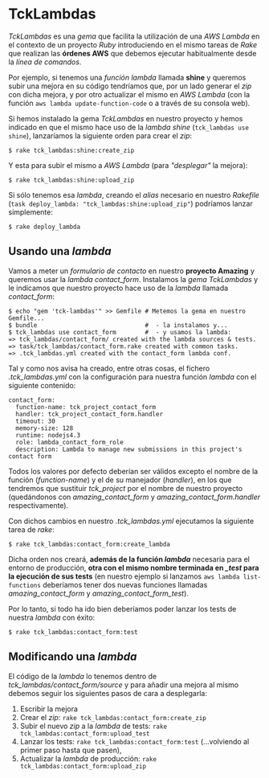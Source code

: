 TckLambdas
==========
_TckLambdas_ es una _gema_ que facilita la utilización de una _AWS Lambda_ en el contexto de un proyecto _Ruby_ introduciendo en el mismo tareas de _Rake_ que realizan las **órdenes AWS** que debemos ejecutar habitualmente desde la _línea de comandos_.

Por ejemplo, si tenemos una _función lambda_ llamada **shine** y queremos subir una mejora en su código tendríamos que, por un lado generar el _zip_ con dicha mejora, y por otro actualizar el mismo en _AWS Lambda_ (con la función ``aws lambda update-function-code`` o a través de su consola web).
    
Si hemos instalado la gema _TckLambdas_ en nuestro proyecto y hemos indicado en que el mismo hace uso de la _lambda shine_ (``tck_lambdas use shine``), lanzaríamos la siguiente orden para crear el _zip_:

    $ rake tck_lambdas:shine:create_zip

Y esta para subir el mismo a _AWS Lambda_ (para _"desplegar"_ la mejora):

    $ rake tck_lambdas:shine:upload_zip

Si sólo tenemos esa _lambda_, creando el _alias_ necesario en nuestro _Rakefile_ (``task deploy_lambda: "tck_lambdas:shine:upload_zip"``) podríamos lanzar simplemente:

    $ rake deploy_lambda

Usando una _lambda_
-------------------

Vamos a meter un _formulario de contacto_ en nuestro **proyecto Amazing** y queremos usar la *lambda contact_form*. Instalamos la _gema TckLambdas_ y le indicamos que nuestro proyecto hace uso de la _lambda_ llamada *contact_form*:

    $ echo "gem 'tck-lambdas'" >> Gemfile # Metemos la gema en nuestro Gemfile...
    $ bundle                              #  - la instalamos y...
    $ tck_lambdas use contact_form        #  - y usamos la lambda:
    => tck_lambdas/contact_form/ created with the lambda sources & tests.
    => task/tck_lambdas/contact_form.rake created with common tasks.
    => .tck_lambdas.yml created with the contact_form lambda conf.
    
Tal y como nos avisa ha creado, entre otras cosas, el fichero *.tck_lambdas.yml* con la configuración para nuestra función _lambda_ con el siguiente contenido:

    contact_form:
      function-name: tck_project_contact_form
      handler: tck_project_contact_form.handler
      timeout: 30
      memory-size: 128
      runtime: nodejs4.3
      role: lambda_contact_form_role
      description: Lambda to manage new submissions in this project's contact form

Todos los valores por defecto deberían ser válidos excepto el nombre de la función (_function-name_) y el de su manejador (_handler_), en los que tendremos que sustituir *tck_project* por el nombre de nuestro proyecto (quedándonos con *amazing_contact_form* y *amazing_contact_form.handler* respectivamente).

Con dichos cambios en nuestro *.tck_lambdas.yml* ejecutamos la siguiente tarea de _rake_:

    $ rake tck_lambdas:contact_form:create_lambda

Dicha orden nos creará, **además de la función _lambda_** necesaria para el entorno de producción, **otra con el mismo nombre terminada en *_test* para la ejecución de sus tests** (en nuestro ejemplo si lanzamos ``aws lambda list-functions`` deberíamos tener dos nuevas funciones llamadas *amazing_contact_form* y *amazing_contact_form_test*).

Por lo tanto, si todo ha ido bien deberíamos poder lanzar los tests de nuestra _lambda_ con éxito:

    $ rake tck_lambdas:contact_form:test

Modificando una _lambda_
------------------------

El código de la _lambda_ lo tenemos dentro de *tck_lambdas/contact_form/source* y para añadir una mejora al mismo debemos seguir los siguientes pasos de cara a desplegarla:

1. Escribir la mejora
2. Crear el _zip_:
  ``rake tck_lambdas:contact_form:create_zip``
3. Subir el nuevo _zip_ a la _lambda_ de tests:
  ``rake tck_lambdas:contact_form:upload_test``
4. Lanzar los tests:
  ``rake tck_lambdas:contact_form:test``
  (...volviendo al primer paso hasta que pasen),
5. Actualizar la _lambda_ de producción:
  ``rake tck_lambdas:contact_form:upload_zip``
